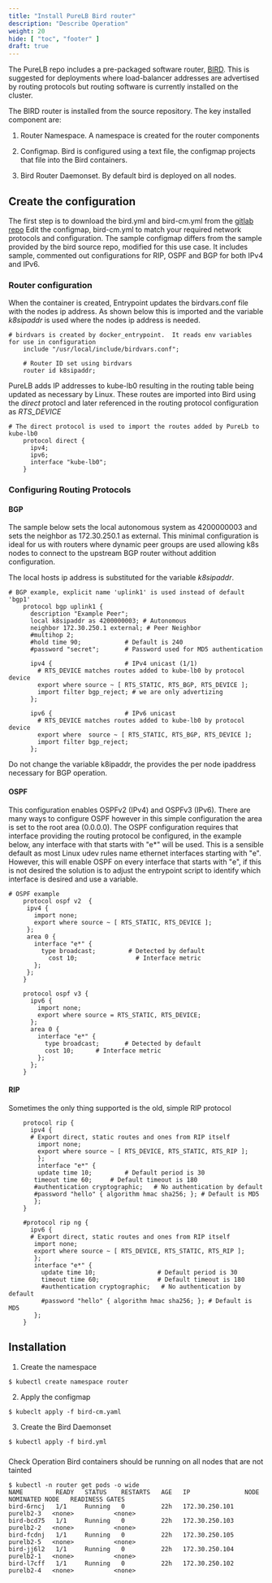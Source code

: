```yaml
---
title: "Install PureLB Bird router"
description: "Describe Operation"
weight: 20
hide: [ "toc", "footer" ]
draft: true
---
```


The PureLB repo includes a pre-packaged software router, [BIRD](https://bird.network.cz/).  This is suggested for deployments where load-balancer addresses are advertised by routing protocols but routing software is currently installed on the cluster.

The BIRD router is installed from the source repository.   The key installed component are:

1. Router Namespace.  A namespace is created for the router components

2. Configmap.  Bird is configured using a text file, the configmap projects that file into the Bird containers.

3. Bird Router Daemonset.  By default bird is deployed on all nodes.



## Create the configuration

The first step is to download the bird.yml and bird-cm.yml from the [gitlab repo](https://gitlab.com/purelb/bird_router)  Edit the configmap, bird-cm.yml to match your required network protocols and configuration.  The sample configmap differs from the sample provided by the bird source repo, modified for this use case.  It includes sample, commented out configurations for RIP, OSPF and BGP for both IPv4 and IPv6.

### Router configuration

When the container is created, Entrypoint updates the birdvars.conf file with the nodes ip address.  As shown below this is imported and the variable _k8sipaddr_ is used where the nodes ip address is needed.

```plaintext
# birdvars is created by docker_entrypoint.  It reads env variables for use in configuration
    include "/usr/local/include/birdvars.conf";

    # Router ID set using birdvars
    router id k8sipaddr;
```

PureLB adds IP addresses to kube-lb0 resulting in the routing table being updated as necessary by Linux.  These routes are imported into Bird using the _direct_ protocl and later referenced in the routing protocol configuration as *RTS_DEVICE*

```plaintext
# The direct protocol is used to import the routes added by PureLb to kube-lb0
    protocol direct {
      ipv4;
      ipv6;
      interface "kube-lb0";
    }
```

### Configuring Routing Protocols

#### BGP

The sample below sets the local autonomous system as 4200000003 and sets the neighbor as 172.30.250.1 as external.  This minimal configuration is ideal for us with routers where dynamic peer groups are used allowing k8s nodes to connect to the upstream BGP router without addition configuration. 

The local hosts ip address is substituted for the variable _k8sipaddr_.  

```plaintext
# BGP example, explicit name 'uplink1' is used instead of default 'bgp1'
    protocol bgp uplink1 {
      description "Example Peer";
      local k8sipaddr as 4200000003; # Autonomous
      neighbor 172.30.250.1 external; # Peer Neighbor
      #multihop 2;
      #hold time 90;            # Default is 240
      #password "secret";       # Password used for MD5 authentication

      ipv4 {                    # IPv4 unicast (1/1)
        # RTS_DEVICE matches routes added to kube-lb0 by protocol device
        export where source ~ [ RTS_STATIC, RTS_BGP, RTS_DEVICE ];
        import filter bgp_reject; # we are only advertizing
      };

      ipv6 {                    # IPv6 unicast
        # RTS_DEVICE matches routes added to kube-lb0 by protocol device
        export where  source ~ [ RTS_STATIC, RTS_BGP, RTS_DEVICE ];
        import filter bgp_reject;
      };
```
Do not change the variable k8ipaddr, the provides the per node ipaddress necessary for BGP operation. 


#### OSPF
This configuration enables OSPFv2 (IPv4) and OSPFv3 (IPv6).  There are many ways to configure OSPF however in this simple configuration the area is set to the root area (0.0.0.0).  The OSPF configuration requires that interface providing the routing protocol be configured, in the example below, any interface with that starts with "e*" will be used.  This is a sensible default as most Linux udev rules name ethernet interfaces starting with "e".  However, this will enable OSPF on every interface that starts with "e", if this is not desired the solution is to adjust the entrypoint script to identify which interface is desired and use a variable.


```plaintext
# OSPF example
    protocol ospf v2  {
     ipv4 {
       import none;
       export where source ~ [ RTS_STATIC, RTS_DEVICE ];
     };
     area 0 {
       interface "e*" {
         type broadcast;         # Detected by default
           cost 10;                # Interface metric
       };
     };
    }

    protocol ospf v3 {
      ipv6 {
        import none;
        export where source = RTS_STATIC, RTS_DEVICE;
      };
      area 0 {
        interface "e*" {
          type broadcast;		# Detected by default
          cost 10;		# Interface metric
        };
      };
    }
```

#### RIP
Sometimes the only thing supported is the old, simple RIP protocol  

```plaintext
    protocol rip {
      ipv4 {
      # Export direct, static routes and ones from RIP itself
        import none;
        export where source ~ [ RTS_DEVICE, RTS_STATIC, RTS_RIP ];
        };
        interface "e*" {
        update time 10;			# Default period is 30
       timeout time 60;		# Default timeout is 180
       #authentication cryptographic;	# No authentication by default
       #password "hello" { algorithm hmac sha256; }; # Default is MD5
       };
    }

    #protocol rip ng {
      ipv6 {
      # Export direct, static routes and ones from RIP itself
       import none;
       export where source ~ [ RTS_DEVICE, RTS_STATIC, RTS_RIP ];
       };
       interface "e*" {
         update time 10;                 # Default period is 30
         timeout time 60;                # Default timeout is 180
         #authentication cryptographic;   # No authentication by default
         #password "hello" { algorithm hmac sha256; }; # Default is MD5
       };
    }
```

## Installation


1. Create the namespace
```plaintext
$ kubectl create namespace router
```
2.  Apply the configmap
```plaintext
$ kubeclt apply -f bird-cm.yaml
```
3.  Create the Bird Daemonset
```plaintext
$ kubectl apply -f bird.yml
```

###
Check Operation
Bird containers should be running on all nodes that are not tainted
```plaintext
$ kubectl -n router get pods -o wide
NAME         READY   STATUS    RESTARTS   AGE   IP               NODE        NOMINATED NODE   READINESS GATES
bird-6rncj   1/1     Running   0          22h   172.30.250.101   purelb2-3   <none>           <none>
bird-bcd75   1/1     Running   0          22h   172.30.250.103   purelb2-2   <none>           <none>
bird-fcdnj   1/1     Running   0          22h   172.30.250.105   purelb2-5   <none>           <none>
bird-jj6l2   1/1     Running   0          22h   172.30.250.104   purelb2-1   <none>           <none>
bird-l7cff   1/1     Running   0          22h   172.30.250.102   purelb2-4   <none>           <none>
```



